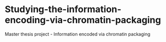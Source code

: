 # Studying-the-information-encoding-via-chromatin-packaging
Master thesis project - Information encoded via chromatin packaging
